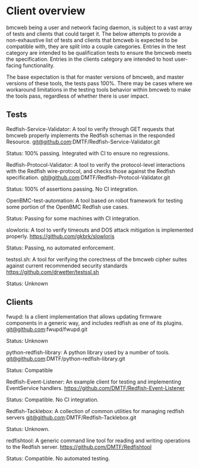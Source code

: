 # Client overview

bmcweb being a user and network facing daemon, is subject to a vast array of
tests and clients that could target it. The below attempts to provide a
non-exhaustive list of tests and clients that bmcweb is expected to be
compatible with, they are split into a couple categories. Entries in the test
category are intended to be qualification tests to ensure the bmcweb meets the
specification. Entries in the clients category are intended to host user-facing
functionality.

The base expectation is that for master versions of bmcweb, and master versions
of these tools, the tests pass 100%. There may be cases where we workaround
limitations in the testing tools behavior within bmcweb to make the tools pass,
regardless of whether there is user impact.

## Tests

Redfish-Service-Validator: A tool to verify through GET requests that bmcweb
properly implements the Redfish schemas in the responded Resource.
git@github.com:DMTF/Redfish-Service-Validator.git

Status: 100% passing. Integrated with CI to ensure no regressions.

Redfish-Protocol-Validator: A tool to verify the protocol-level interactions
with the Redfish wire-protocol, and checks those against the Redfish
specification. git@github.com:DMTF/Redfish-Protocol-Validator.git

Status: 100% of assertions passing. No CI integration.

OpenBMC-test-automation: A tool based on robot framework for testing some
portion of the OpenBMC Redfish use cases.

Status: Passing for some machines with CI integration.

slowloris: A tool to verify timeouts and DOS attack mitigation is implemented
properly. <https://github.com/gkbrk/slowloris>

Status: Passing, no automated enforcement.

testssl.sh: A tool for verifying the corectness of the bmcweb cipher suites
against current recommended security standards
<https://github.com/drwetter/testssl.sh>

Status: Unknown

## Clients

fwupd: Is a client implementation that allows updating firmware components in a
generic way, and includes redfish as one of its plugins.
git@github.com:fwupd/fwupd.git

Status: Unknown

python-redfish-library: A python library used by a number of tools.
git@github.com:DMTF/python-redfish-library.git

Status: Compatible

Redfish-Event-Listener: An example client for testing and implementing
EventService handlers. <https://github.com/DMTF/Redfish-Event-Listener>

Status: Compatible. No CI integration.

Redfish-Tacklebox: A collection of common utilities for managing redfish servers
git@github.com:DMTF/Redfish-Tacklebox.git

Status: Unknown.

redfishtool: A generic command line tool for reading and writing operations to
the Redfish server. <https://github.com/DMTF/Redfishtool>

Status: Compatible. No automated testing.
